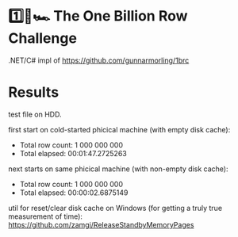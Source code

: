 # 1️⃣🐝🏎️ The One Billion Row Challenge

.NET/C# impl of https://github.com/gunnarmorling/1brc

# Results

test file on HDD.

first start on cold-started phicical machine (with empty disk cache):

- Total row count: 1 000 000 000
- Total elapsed: 00:01:47.2725263

next starts on same phicical machine (with non-empty disk cache):
- Total row count: 1 000 000 000
- Total elapsed: 00:00:02.6875149

util for reset/clear disk cache on Windows (for getting a truly true measurement of time): https://github.com/zamgi/ReleaseStandbyMemoryPages

